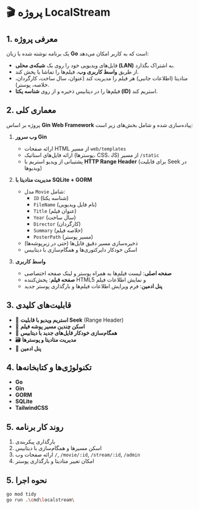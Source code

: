# 🎬 پروژه LocalStream

## 1. معرفی پروژه

یک برنامه‌ نوشته شده با زبان **Go** است که به کاربر امکان می‌دهد:
- فایل‌های ویدیویی خود را روی یک **شبکه‌ی محلی (LAN)** به اشتراک بگذارد.
- از طریق **واسط کاربری وب**، فیلم‌ها را تماشا یا پخش کند.
- متادیتا (اطلاعات جانبی) هر فیلم را مدیریت کند (عنوان، سال ساخت، کارگردان، خلاصه، پوستر).
- فیلم‌ها را در دیتابیس ذخیره و از روی **شناسه یکتا (ID)** استریم کند.
  
## 2. معماری کلی
پروژه بر اساس **Gin Web Framework** پیاده‌سازی شده و شامل بخش‌های زیر است:

1. **وب سرور Gin**
   - ارائه صفحات HTML از مسیر `web/templates`
   - ارائه فایل‌های استاتیک (پوسترها، CSS، JS) از مسیر `/static`
   - پشتیبانی از ویدیو استریم با **HTTP Range Header** (برای قابلیت Seek در ویدیوها)

2. **مدیریت متادیتا با SQLite + GORM**
   - مدل `Movie` شامل:
     - `ID` (شناسه یکتا)
     - `FileName` (نام فایل ویدیویی)
     - `Title` (عنوان فیلم)
     - `Year` (سال ساخت)
     - `Director` (کارگردان)
     - `Summary` (خلاصه فیلم)
     - `PosterPath` (مسیر پوستر)
   - ذخیره‌سازی مسیر دقیق فایل‌ها (حتی در زیرپوشه‌ها)
   - اسکن خودکار دایرکتوری‌ها و همگام‌سازی با دیتابیس

3. **واسط کاربری**
   - **صفحه اصلی**: لیست فیلم‌ها به همراه پوستر و لینک صفحه اختصاصی
   - **صفحه فیلم**: پخش‌کننده HTML5 و نمایش اطلاعات فیلم
   - **پنل ادمین**: فرم ویرایش اطلاعات فیلم‌ها و بارگذاری پوستر جدید

## 3. قابلیت‌های کلیدی
- 🎥 **استریم ویدیو با قابلیت Seek** (Range Header)
- 📂 **اسکن چندین مسیر پوشه فیلم**
- 🔄 **همگام‌سازی خودکار فایل‌های جدید با دیتابیس**
- 🗃 **مدیریت متادیتا و پوسترها**
- 🔑 **پنل ادمین**
  
## 4. تکنولوژی‌ها و کتابخانه‌ها
- **Go**
- **Gin**
- **GORM**
- **SQLite**
- **TailwindCSS**
## 5. روند کار برنامه
1. بارگذاری پیکربندی
2. اسکن مسیرها و همگام‌سازی با دیتابیس
3. ارائه صفحات وب `/`, `/movie/:id`, `/stream/:id`, `/admin`
4. امکان تغییر متادیتا و بارگذاری پوستر

## 5. نحوه اجرا
```sh
go mod tidy
go run .\cmd\localstream\

